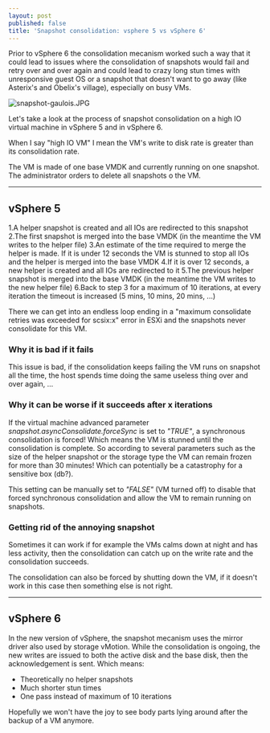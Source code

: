 ```yaml
---
layout: post
published: false
title: 'Snapshot consolidation: vsphere 5 vs vSphere 6'
---
```

Prior to vSphere 6 the consolidation mecanism  worked such a way that it could lead to issues where the consolidation of snapshots would fail and retry over and over again and could lead to crazy long stun times with unresponsive guest OS or a snapshot that doesn't want to go away (like Asterix's and Obelix's village), especially on busy VMs.

![snapshot-gaulois.JPG]({{site.baseurl}}/img/snapshot-gaulois.JPG)

Let's take a look at the process of snapshot consolidation on a high IO virtual machine in vSphere 5 and in vSphere 6.

When I say "high IO VM" I mean the VM's write to disk rate is greater than its consolidation rate.

The VM is made of one base VMDK and currently running on one snapshot.  
The administrator orders to delete all snapshots o the VM.

-----

## vSphere 5

1.A helper snapshot is created and all IOs are redirected to this snapshot
2.The first snapshot is merged into the base VMDK (in the meantime the VM writes to the helper file)
3.An estimate of the time required to merge the helper is made. If it is under 12 seconds the VM is stunned to stop all IOs and the helper is merged into the base VMDK
4.If it is over 12 seconds, a new helper is created and all IOs are redirected to it
5.The previous helper snapshot is merged into the base VMDK (in the meantime the VM writes to the new helper file)
6.Back to step 3 for a maximum of 10 iterations, at every iteration the timeout is increased (5 mins, 10 mins, 20 mins, ...)

There we can get into an endless loop ending in a "maximum consolidate retries was exceeded for scsix:x" error in ESXi and the snapshots never consolidate for this VM.

### Why it is bad if it fails
This issue is bad, if the consolidation keeps failing the VM runs on snapshot all the time, the host spends time doing the same useless thing over and over again, ...  

### Why it can be worse if it succeeds after x iterations
If the virtual machine advanced parameter _snapshot.asyncConsolidate.forceSync_ is set to _"TRUE"_, a synchronous consolidation is forced! Which means the VM is stunned until the consolidation is complete. So according to several parameters such as the size of the helper snapshot or the storage type the VM can remain frozen for more than 30 minutes! Which can potentially be a catastrophy for a sensitive box (db?).

This setting can be manually set to _"FALSE"_ (VM turned off) to disable that forced synchronous consolidation and allow the VM to remain running on snapshots.

### Getting rid of the annoying snapshot
Sometimes it can work if for example the VMs calms down at night and has less activity, then the consolidation can catch up on the write rate and the consolidation succeeds.

The consolidation can also be forced by shutting down the VM, if it doesn't work in this case then something else is not right.

-----

## vSphere 6

In the new version of vSphere, the snapshot mecanism uses the mirror driver also used by storage vMotion. While the consolidation is ongoing, the new writes are issued to both the active disk and the base disk, then the acknowledgement is sent. Which means:

- Theoretically no helper snapshots
- Much shorter stun times
- One pass instead of maximum of 10 iterations

Hopefully we won't have the joy to see body parts lying around after the backup of a VM anymore.